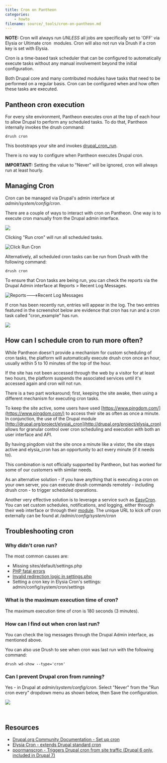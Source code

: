 ```yaml
---
title: Cron on Pantheon
categories:
    - howto
filename: source/_tools/cron-on-pantheon.md
---
```


 **NOTE:** Cron will always run _UNLESS_ all jobs are specifically set to 'OFF' via Elysia or Ultimate cron  modules. Cron will also not run via Drush if a cron key is set with Elysia.

Cron is a time-based task scheduler that can be configured to automatically execute tasks without any manual involvement beyond the initial configuration.

Both Drupal core and many contributed modules have tasks that need to be performed on a regular basis. Cron can be configured when and how often these tasks are executed.

## Pantheon cron execution

For every site environment, Pantheon executes cron at the top of each hour to allow Drupal to perform any scheduled tasks. To do that, Pantheon internally invokes the drush command:

    drush cron

This bootstraps your site and invokes [drupal\_cron\_run](https://api.drupal.org/api/drupal/includes!common.inc/function/drupal_cron_run/7).

There is no way to configure when Pantheon executes Drupal cron.

**IMPORTANT:** Setting the value to "Never" will be ignored, cron will always run at least hourly.

## Managing Cron

Cron can be managed via Drupal's admin interface at _admin/system/config/cron_.

There are a couple of ways to interact with cron on Pantheon. One way is to execute cron manually from the Drupal admin interface.

![](https://pantheon-systems.desk.com/customer/portal/attachments/73173)

Clicking "Run cron" will run all scheduled tasks.

![Click Run Cron](https://pantheon-systems.desk.com/customer/portal/attachments/73176)

Alternatively, all scheduled cron tasks can be run from Drush with the following command:

    drush cron

To ensure that Cron tasks are being run, you can check the reports via the Drupal Admin interface at Reports > Recent Log Messages. 

![Reports--->Recent Log Messages](https://pantheon-systems.desk.com/customer/portal/attachments/74068)

If cron has been recently run, entries will appear in the log. The two entries featured in the screenshot below are evidence that cron has run and a cron task called "cron\_example" has run.

![](https://pantheon-systems.desk.com/customer/portal/attachments/74077)

## How can I schedule cron to run more often?

While Pantheon doesn't provide a mechanism for custom scheduling of cron tasks, the platform will automatically execute drush cron once an hour, usually within 5 to 10 minutes of the top of the hour.

If the site has not been accessed through the web by a visitor for at least two hours, the platform suspends the associated services until it's accessed again and cron will not run.

There is a two part workaround; first, keeping the site awake, then using a different mechanism for executing cron tasks.

To keep the site active, some users have used [https://www.pingdom.com/](https://www.pingdom.com/) to access their site as often as once a minute. In conjunction, the use of the Drupal module [http://drupal.org/project/elysia\_cron](http://drupal.org/project/elysia_cron) allows for granular control over cron scheduling and execution with both an user interface and API.

By having pingdom visit the site once a minute like a vistor, the site stays active and elysia\_cron has an opportunity to act every minute (if it needs to).

This combination is not officially supported by Pantheon, but has worked for some of our customers with similar needs.

As an alternative solution - if you have anything that is executing a cron on your own server, you can execute drush commands remotely - including drush cron - to trigger scheduled operations.

Another very effective solution is to leverage a service such as [EasyCron](http://www.easycron.com). You can set custom schedules, notifications, and logging, either through their web interface or through their [module](https://drupal.org/project/EasyCron). The unique URL to kick off cron externally can be found at _/admin/config/system/cron_

## Troubleshooting cron

### Why didn't cron run?

The most common causes are:

- Missing sites/default/settings.php
- [PHP fatal errors](/documentation/getting-started/php-errors-and-exceptions/)
- [Invalid redirection logic in settings.php](/documentation/howto/redirect-incoming-requests/)
- Setting a cron key in Elysia Cron's settings: admin/config/system/cron/settings

### What is the maximum execution time of cron?

The maximum execution time of cron is 180 seconds (3 minutes).

### How can I find out when cron last run?

You can check the log messages through the Drupal Admin interface, as mentioned above.  
You can also use Drush to see when cron was last run with the following command:

    drush wd-show --type='cron'

### Can I prevent Drupal cron from running?

Yes - in Drupal at _admin/system/config/cron_. Select "Never" from the "Run cron every" dropdown menu as shown below, then Save the configuration. 

![](https://pantheon-systems.desk.com/customer/portal/attachments/74128)  
 

## Resources

- [Drupal.org Community Documentation - Set up cron](http://drupal.org/cron)
- [Elysia Cron - extends Drupal standard cron](http://drupal.org/project/elysia_cron)
- [poormanscron - Triggers Drupal cron from site traffic (Drupal 6 only, included in Drupal 7)](https://drupal.org/project/poormanscron)
